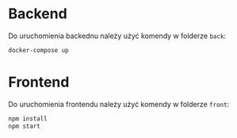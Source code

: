 # Backend
Do uruchomienia backednu należy użyć komendy w folderze `back`:

```bash
docker-compose up
```

# Frontend
Do uruchomienia frontendu należy użyć komendy w folderze `front`:

```bash
npm install
npm start
```

